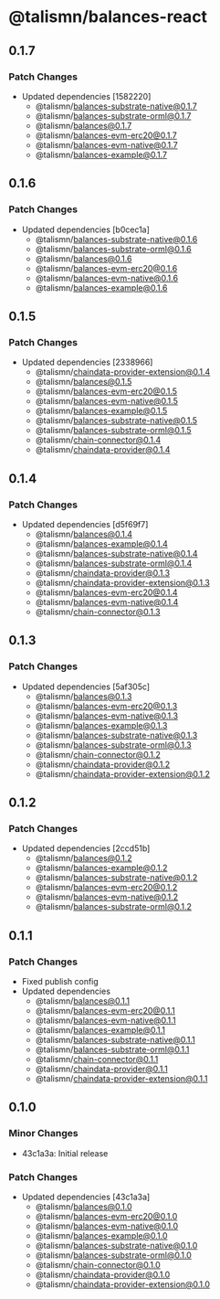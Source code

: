 # @talismn/balances-react

## 0.1.7

### Patch Changes

- Updated dependencies [1582220]
  - @talismn/balances-substrate-native@0.1.7
  - @talismn/balances-substrate-orml@0.1.7
  - @talismn/balances@0.1.7
  - @talismn/balances-evm-erc20@0.1.7
  - @talismn/balances-evm-native@0.1.7
  - @talismn/balances-example@0.1.7

## 0.1.6

### Patch Changes

- Updated dependencies [b0cec1a]
  - @talismn/balances-substrate-native@0.1.6
  - @talismn/balances-substrate-orml@0.1.6
  - @talismn/balances@0.1.6
  - @talismn/balances-evm-erc20@0.1.6
  - @talismn/balances-evm-native@0.1.6
  - @talismn/balances-example@0.1.6

## 0.1.5

### Patch Changes

- Updated dependencies [2338966]
  - @talismn/chaindata-provider-extension@0.1.4
  - @talismn/balances@0.1.5
  - @talismn/balances-evm-erc20@0.1.5
  - @talismn/balances-evm-native@0.1.5
  - @talismn/balances-example@0.1.5
  - @talismn/balances-substrate-native@0.1.5
  - @talismn/balances-substrate-orml@0.1.5
  - @talismn/chain-connector@0.1.4
  - @talismn/chaindata-provider@0.1.4

## 0.1.4

### Patch Changes

- Updated dependencies [d5f69f7]
  - @talismn/balances@0.1.4
  - @talismn/balances-example@0.1.4
  - @talismn/balances-substrate-native@0.1.4
  - @talismn/balances-substrate-orml@0.1.4
  - @talismn/chaindata-provider@0.1.3
  - @talismn/chaindata-provider-extension@0.1.3
  - @talismn/balances-evm-erc20@0.1.4
  - @talismn/balances-evm-native@0.1.4
  - @talismn/chain-connector@0.1.3

## 0.1.3

### Patch Changes

- Updated dependencies [5af305c]
  - @talismn/balances@0.1.3
  - @talismn/balances-evm-erc20@0.1.3
  - @talismn/balances-evm-native@0.1.3
  - @talismn/balances-example@0.1.3
  - @talismn/balances-substrate-native@0.1.3
  - @talismn/balances-substrate-orml@0.1.3
  - @talismn/chain-connector@0.1.2
  - @talismn/chaindata-provider@0.1.2
  - @talismn/chaindata-provider-extension@0.1.2

## 0.1.2

### Patch Changes

- Updated dependencies [2ccd51b]
  - @talismn/balances@0.1.2
  - @talismn/balances-example@0.1.2
  - @talismn/balances-substrate-native@0.1.2
  - @talismn/balances-evm-erc20@0.1.2
  - @talismn/balances-evm-native@0.1.2
  - @talismn/balances-substrate-orml@0.1.2

## 0.1.1

### Patch Changes

- Fixed publish config
- Updated dependencies
  - @talismn/balances@0.1.1
  - @talismn/balances-evm-erc20@0.1.1
  - @talismn/balances-evm-native@0.1.1
  - @talismn/balances-example@0.1.1
  - @talismn/balances-substrate-native@0.1.1
  - @talismn/balances-substrate-orml@0.1.1
  - @talismn/chain-connector@0.1.1
  - @talismn/chaindata-provider@0.1.1
  - @talismn/chaindata-provider-extension@0.1.1

## 0.1.0

### Minor Changes

- 43c1a3a: Initial release

### Patch Changes

- Updated dependencies [43c1a3a]
  - @talismn/balances@0.1.0
  - @talismn/balances-evm-erc20@0.1.0
  - @talismn/balances-evm-native@0.1.0
  - @talismn/balances-example@0.1.0
  - @talismn/balances-substrate-native@0.1.0
  - @talismn/balances-substrate-orml@0.1.0
  - @talismn/chain-connector@0.1.0
  - @talismn/chaindata-provider@0.1.0
  - @talismn/chaindata-provider-extension@0.1.0
